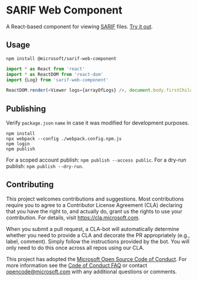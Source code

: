 
# SARIF Web Component

A React-based component for viewing [SARIF](http://sarifweb.azurewebsites.net/) files. [Try it out](https://sarifviewer.azurewebsites.net/).

## Usage

```
npm install @microsoft/sarif-web-component
```

```js
import * as React from 'react'
import * as ReactDOM from 'react-dom'
import {Log} from 'sarif-web-component'

ReactDOM.render(<Viewer logs={arrayOfLogs} />, document.body.firstChild)
```

## Publishing
Verify `package.json` `name` in case it was modified for development purposes.
```
npm install
npx webpack --config ./webpack.config.npm.js
npm login
npm publish
```

For a scoped account publish: `npm publish --access public`.
For a dry-run publish: `npm publish --dry-run`.

## Contributing

This project welcomes contributions and suggestions.  Most contributions require you to agree to a
Contributor License Agreement (CLA) declaring that you have the right to, and actually do, grant us
the rights to use your contribution. For details, visit https://cla.microsoft.com.

When you submit a pull request, a CLA-bot will automatically determine whether you need to provide
a CLA and decorate the PR appropriately (e.g., label, comment). Simply follow the instructions
provided by the bot. You will only need to do this once across all repos using our CLA.

This project has adopted the [Microsoft Open Source Code of Conduct](https://opensource.microsoft.com/codeofconduct/).
For more information see the [Code of Conduct FAQ](https://opensource.microsoft.com/codeofconduct/faq/) or
contact [opencode@microsoft.com](mailto:opencode@microsoft.com) with any additional questions or comments.
